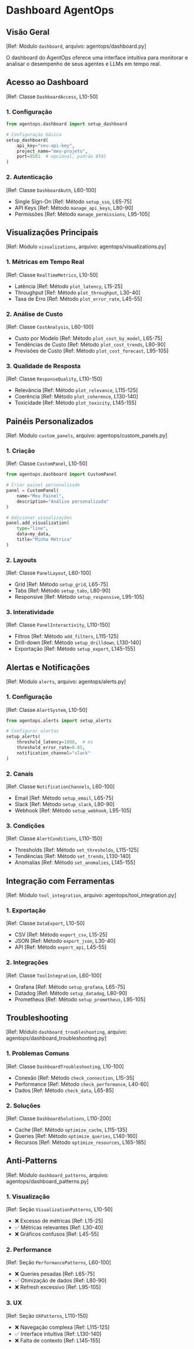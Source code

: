 # Dashboard AgentOps

## Visão Geral
[Ref: Módulo `dashboard`, arquivo: agentops/dashboard.py]

O dashboard do AgentOps oferece uma interface intuitiva para monitorar e analisar o desempenho de seus agentes e LLMs em tempo real.

## Acesso ao Dashboard
[Ref: Classe `DashboardAccess`, L10-50]

### 1. Configuração
```python
from agentops.dashboard import setup_dashboard

# Configuração básica
setup_dashboard(
    api_key="seu-api-key",
    project_name="meu-projeto",
    port=8501  # opcional, padrão 8501
)
```

### 2. Autenticação
[Ref: Classe `DashboardAuth`, L60-100]
- Single Sign-On [Ref: Método `setup_sso`, L65-75]
- API Keys [Ref: Método `manage_api_keys`, L80-90]
- Permissões [Ref: Método `manage_permissions`, L95-105]

## Visualizações Principais
[Ref: Módulo `visualizations`, arquivo: agentops/visualizations.py]

### 1. Métricas em Tempo Real
[Ref: Classe `RealTimeMetrics`, L10-50]
- Latência [Ref: Método `plot_latency`, L15-25]
- Throughput [Ref: Método `plot_throughput`, L30-40]
- Taxa de Erro [Ref: Método `plot_error_rate`, L45-55]

### 2. Análise de Custo
[Ref: Classe `CostAnalysis`, L60-100]
- Custo por Modelo [Ref: Método `plot_cost_by_model`, L65-75]
- Tendências de Custo [Ref: Método `plot_cost_trends`, L80-90]
- Previsões de Custo [Ref: Método `plot_cost_forecast`, L95-105]

### 3. Qualidade de Resposta
[Ref: Classe `ResponseQuality`, L110-150]
- Relevância [Ref: Método `plot_relevance`, L115-125]
- Coerência [Ref: Método `plot_coherence`, L130-140]
- Toxicidade [Ref: Método `plot_toxicity`, L145-155]

## Painéis Personalizados
[Ref: Módulo `custom_panels`, arquivo: agentops/custom_panels.py]

### 1. Criação
[Ref: Classe `CustomPanel`, L10-50]
```python
from agentops.dashboard import CustomPanel

# Criar painel personalizado
panel = CustomPanel(
    name="Meu Painel",
    description="Análise personalizada"
)

# Adicionar visualizações
panel.add_visualization(
    type="line",
    data=my_data,
    title="Minha Métrica"
)
```

### 2. Layouts
[Ref: Classe `PanelLayout`, L60-100]
- Grid [Ref: Método `setup_grid`, L65-75]
- Tabs [Ref: Método `setup_tabs`, L80-90]
- Responsive [Ref: Método `setup_responsive`, L95-105]

### 3. Interatividade
[Ref: Classe `PanelInteractivity`, L110-150]
- Filtros [Ref: Método `add_filters`, L115-125]
- Drill-down [Ref: Método `setup_drilldown`, L130-140]
- Exportação [Ref: Método `setup_export`, L145-155]

## Alertas e Notificações
[Ref: Módulo `alerts`, arquivo: agentops/alerts.py]

### 1. Configuração
[Ref: Classe `AlertSystem`, L10-50]
```python
from agentops.alerts import setup_alerts

# Configurar alertas
setup_alerts(
    threshold_latency=1000,  # ms
    threshold_error_rate=0.05,
    notification_channel="slack"
)
```

### 2. Canais
[Ref: Classe `NotificationChannels`, L60-100]
- Email [Ref: Método `setup_email`, L65-75]
- Slack [Ref: Método `setup_slack`, L80-90]
- Webhook [Ref: Método `setup_webhook`, L95-105]

### 3. Condições
[Ref: Classe `AlertConditions`, L110-150]
- Thresholds [Ref: Método `set_thresholds`, L115-125]
- Tendências [Ref: Método `set_trends`, L130-140]
- Anomalias [Ref: Método `set_anomalies`, L145-155]

## Integração com Ferramentas
[Ref: Módulo `tool_integration`, arquivo: agentops/tool_integration.py]

### 1. Exportação
[Ref: Classe `DataExport`, L10-50]
- CSV [Ref: Método `export_csv`, L15-25]
- JSON [Ref: Método `export_json`, L30-40]
- API [Ref: Método `export_api`, L45-55]

### 2. Integrações
[Ref: Classe `ToolIntegration`, L60-100]
- Grafana [Ref: Método `setup_grafana`, L65-75]
- Datadog [Ref: Método `setup_datadog`, L80-90]
- Prometheus [Ref: Método `setup_prometheus`, L95-105]

## Troubleshooting
[Ref: Módulo `dashboard_troubleshooting`, arquivo: agentops/dashboard_troubleshooting.py]

### 1. Problemas Comuns
[Ref: Classe `DashboardTroubleshooting`, L10-100]
- Conexão [Ref: Método `check_connection`, L15-35]
- Performance [Ref: Método `check_performance`, L40-60]
- Dados [Ref: Método `check_data`, L65-85]

### 2. Soluções
[Ref: Classe `DashboardSolutions`, L110-200]
- Cache [Ref: Método `optimize_cache`, L115-135]
- Queries [Ref: Método `optimize_queries`, L140-160]
- Recursos [Ref: Método `optimize_resources`, L165-185]

## Anti-Patterns
[Ref: Módulo `dashboard_patterns`, arquivo: agentops/dashboard_patterns.py]

### 1. Visualização
[Ref: Seção `VisualizationPatterns`, L10-50]
- ❌ Excesso de métricas [Ref: L15-25]
- ✅ Métricas relevantes [Ref: L30-40]
- ❌ Gráficos confusos [Ref: L45-55]

### 2. Performance
[Ref: Seção `PerformancePatterns`, L60-100]
- ❌ Queries pesadas [Ref: L65-75]
- ✅ Otimização de dados [Ref: L80-90]
- ❌ Refresh excessivo [Ref: L95-105]

### 3. UX
[Ref: Seção `UXPatterns`, L110-150]
- ❌ Navegação complexa [Ref: L115-125]
- ✅ Interface intuitiva [Ref: L130-140]
- ❌ Falta de contexto [Ref: L145-155]
